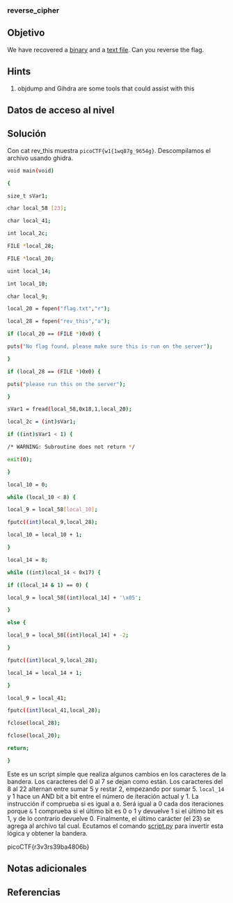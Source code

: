 ### reverse_cipher
## Objetivo
We have recovered a [binary](https://jupiter.challenges.picoctf.org/static/7aa5f383ec616fe9d72c2ffe1fabd0d9/rev) and a [text file](https://jupiter.challenges.picoctf.org/static/7aa5f383ec616fe9d72c2ffe1fabd0d9/rev_this). Can you reverse the flag.
## Hints
1. objdump and Gihdra are some tools that could assist with this
## Datos de acceso al nivel
## Solución
Con cat rev_this muestra `picoCTF{w1{1wq87g_9654g}`.
Descompilamos el archivo usando ghidra.

```bash
void main(void)

{

size_t sVar1;

char local_58 [23];

char local_41;

int local_2c;

FILE *local_28;

FILE *local_20;

uint local_14;

int local_10;

char local_9;

local_20 = fopen("flag.txt","r");

local_28 = fopen("rev_this","a");

if (local_20 == (FILE *)0x0) {

puts("No flag found, please make sure this is run on the server");

}

if (local_28 == (FILE *)0x0) {

puts("please run this on the server");

}

sVar1 = fread(local_58,0x18,1,local_20);

local_2c = (int)sVar1;

if ((int)sVar1 < 1) {

/* WARNING: Subroutine does not return */

exit(0);

}

local_10 = 0;

while (local_10 < 8) {

local_9 = local_58[local_10];

fputc((int)local_9,local_28);

local_10 = local_10 + 1;

}

local_14 = 8;

while ((int)local_14 < 0x17) {

if ((local_14 & 1) == 0) {

local_9 = local_58[(int)local_14] + '\x05';

}

else {

local_9 = local_58[(int)local_14] + -2;

}

fputc((int)local_9,local_28);

local_14 = local_14 + 1;

}

local_9 = local_41;

fputc((int)local_41,local_28);

fclose(local_28);

fclose(local_20);

return;

}
```

Este es un script simple que realiza algunos cambios en los caracteres de la bandera. Los caracteres del 0 al 7 se dejan como están. Los caracteres del 8 al 22 alternan entre sumar 5 y restar 2, empezando por sumar 5. `local_14` y 1 hace un AND bit a bit entre el número de iteración actual y 1. La instrucción if comprueba si es igual a `0`. Será igual a 0 cada dos iteraciones porque `&` 1 comprueba si el último bit es 0 o 1 y devuelve 1 si el último bit es 1, y de lo contrario devuelve 0. Finalmente, el último carácter (el 23) se agrega al archivo tal cual.
Ecutamos el comando [script.py](https://github.com/HHousen/PicoCTF-2019/tree/24b0981c72638c12f9a8572f81e1abbcf8de306d/Reverse%20Engineering/reverse_cipher/script.py) para invertir esta lógica y obtener la bandera.

picoCTF{r3v3rs39ba4806b}
## Notas adicionales
## Referencias
